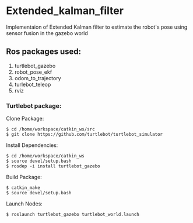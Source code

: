 # Extended_kalman_filter
Implementaion of Extended Kalman filter to estimate the robot's pose using sensor fusion in the gazebo world

## Ros packages used:
1. turtlebot_gazebo
2. robot_pose_ekf
3. odom_to_trajectory
4. turlebot_teleop
5. rviz

### Turtlebot package:
Clone Package:
```
$ cd /home/workspace/catkin_ws/src
$ git clone https://github.com/turtlebot/turtlebot_simulator
```
Install Dependencies:
```
$ cd /home/workspace/catkin_ws
$ source devel/setup.bash
$ rosdep -i install turtlebot_gazebo
```
Build Package:
```
$ catkin_make
$ source devel/setup.bash
```
Launch Nodes:
```
$ roslaunch turtlebot_gazebo turtlebot_world.launch
```
